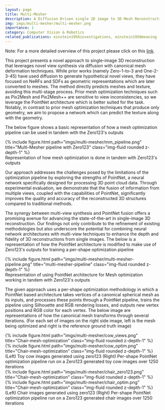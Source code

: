 ```yaml
---
layout: page
title: Multi-Mesher
description: A Diffusion Driven single 2D image to 3D Mesh Reconstruction using PointNet architecture
img: imgs/multi-mesher/multi-mesher.png
importance: 1
category: Computer Vision & Robotics
related_publications: einstein1956investigations, einstein1950meaning
---
```


<!-- Every project has a beautiful feature showcase page.
It's easy to include images in a flexible 3-column grid format.
Make your photos 1/3, 2/3, or full width.

To give your project a background in the portfolio page, just add the img tag to the front matter like so:

    ---
    layout: page
    title: project
    description: a project with a background image
    img: /assets/img/12.jpg
    --- -->
Note: For a more detailed overview of this project please click on this <a href='https://drive.google.com/file/d/1yn0MjJ9-HBUXjE_IMaKfhP4hUs6p00ui/view'>link</a>.

This project presents a novel approach to single-image 3D reconstruction that leverages novel view synthesis via diffusion with canonical mesh deformation techniques. While prior works (namely Zero-1-to-3 and One-2-3-45) have used diffusion to generate hypothetical novel views, they have focused on NeRFs and SDFs as geometric representations which are later converted to meshes. The method directly predicts meshes and texture, avoiding this multi-stage process. Prior mesh optimization techniques such as Pix2Mesh and Pix2Mesh++ are sensitive to view inconsistencies, so we leverage the PointNet architecture which is better suited for the task. Notably, in contrast to prior mesh optimization techniques that produce only geometry, we aim to propose a network which can predict the texture along with the geometry.

The below figure shows a basic representation of how a mesh optimization pipeline can be used in tandem with the Zero123's outputs

<div class="row justify-content-sm-center">
    <div class="col-sm mt-3 mt-md-0">
        {% include figure.html path="imgs/multi-mesher/mm_pipeline.png" title="Multi-Mesher pipeline with Zero123" class="img-fluid rounded z-depth-1" %}
    </div>
</div>
<div class="caption">
    Representation of how mesh optimization is done in tandem with Zero123's outputs
</div>

Our approach addresses the challenges posed by the limitations of the optimization pipeline by exploring the strengths of PointNet, a neural network specifically designed for processing 3D point cloud data. Through experimental evaluation, we demonstrate that the fusion of information from multiple views, coupled with the capabilities of PointNet, significantly improves the quality and accuracy of the reconstructed 3D structures compared to traditional methods.

The synergy between multi-view synthesis and PointNet fusion offers a promising avenue for advancing the state-of-the-art in single-image 3D reconstruction. Our findings not only contribute to the refinement of existing methodologies but also underscore the potential for combining neural network architectures with multi-view techniques to enhance the depth and fidelity of 3D reconstructions from single images. The below is a representation of how the PointNet architecture is modified to make use of Zero123's outputs for training a per-shape optimization pipeline



<div class="row justify-content-sm-center">
    <div class="col-sm mt-3 mt-md-0">
        {% include figure.html path="imgs/multi-mesher/multi-mesher-pipeline.png" title="multi-mesher-pipeline" class="img-fluid rounded z-depth-1" %}
    </div>
</div>
<div class="caption">
    Representation of using PointNet architecture for Mesh optimization working in tandem with Zero123's outputs
</div>

The given approach uses a per-shape optimization methodology in which a PointNet based architecture takes vertices of a canonical spherical mesh as its inputs, and processes these points through a PointNet pipeline, trains the pipeline using Silhouette and RGB rendering losses, and outputs new vertex positions and RGB color for each vertex. The below image are representations of how the canonical mesh transforms through several iterations. (For each set of images on the right side image, left is the mesh being optimized and right is the reference ground truth image)

<div class="row justify-content-sm-center">
    <div class="col-sm mt-3 mt-md-0">
        {% include figure.html path="imgs/multi-mesher/cow_views.png" title="Chair-mesh-optimization" class="img-fluid rounded z-depth-1" %}
    </div>
    <div class="col-sm mt-3 mt-md-0">
        {% include figure.html path="imgs/multi-mesher/cow_optim.png" title="Chair-mesh-optimization" class="img-fluid rounded z-depth-1" %}
    </div>
</div>
<div class="caption">
    (Left) Toy cow images generated using zero123 (Right) Per-shape PointNet optimization pipeline run on a Zero123 generated toy cow images over 1250 iterations
</div>

<div class="row justify-content-sm-center">
    <div class="col-sm mt-3 mt-md-0">
        {% include figure.html path="imgs/multi-mesher/chair_zero123.png" title="Chair-mesh-optimization" class="img-fluid rounded z-depth-1" %}
    </div>
    <div class="col-sm mt-3 mt-md-0">
        {% include figure.html path="imgs/multi-mesher/chair_optim.png" title="Chair-mesh-optimization" class="img-fluid rounded z-depth-1" %}
    </div>
</div>
<div class="caption">
    (Left) Chair images generated using zero123 (Right) Per-shape PointNet optimization pipeline run on a Zero123 generated chair images over 1250 iterations
</div>
